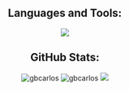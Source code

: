 <h2 align="center">Languages and Tools:</h2>
<p align="center"> 
  <img src="https://skillicons.dev/icons?i=angular,arduino,bash,css,express,firebase,git,github,gitlab,html,js,linux,matlab,mongodb,netlify,nodejs,py,raspberrypi,ros,ts,cpp,cmake,qt,vscode&perline=8">
</p>

<h2 align="center">GitHub Stats:</h2>

<div align="center">
<img src="https://github-readme-stats.vercel.app/api/top-langs?username=gbcarlos&layout=compact&include_all_commits=true&count_private=true&show_icons=true&line_height=20&title_color=7A7ADB&icon_color=2234AE&text_color=D3D3D3&bg_color=0,000000,130F40" alt="gbcarlos" />
<img src="https://github-readme-stats.vercel.app/api?username=gbcarlos&show_icons=true&line_height=20&title_color=7A7ADB&icon_color=2234AE&text_color=D3D3D3&bg_color=0,000000,130F40&include_all_commits=true&count_private=true" alt="gbcarlos" />
<img src="https://github-readme-streak-stats.herokuapp.com/?user=gbcarlos&border=D3D3D3&sideNums=7A7ADB&background=130F40&stroke=6842DB&currStreakNum=7A7ADB&ring=5B3CDD&fire=D3D351&currStreakLabel=D3D3D3&sideLabels=D3D3D3&dates=A3A3A3" />
</div>
